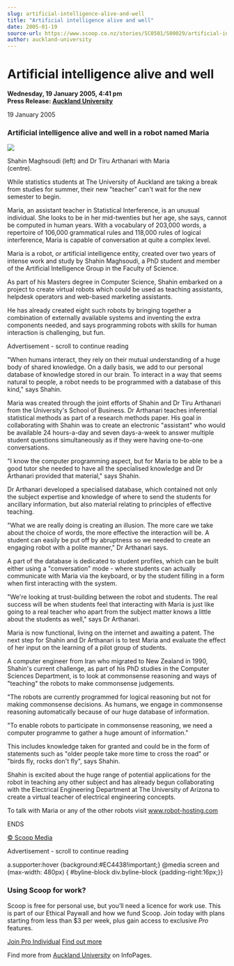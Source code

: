```yaml
---
slug: artificial-intelligence-alive-and-well
title: "Artificial intelligence alive and well"
date: 2005-01-19
source-url: https://www.scoop.co.nz/stories/SC0501/S00029/artificial-intelligence-alive-and-well.htm
author: auckland-university
---
```

Artificial intelligence alive and well
======================================

**Wednesday, 19 January 2005, 4:41 pm**  
**Press Release: [Auckland University](https://info.scoop.co.nz/Auckland_University)**

19 January 2005

### Artificial intelligence alive and well in a robot named Maria

  

![](http://img.scoop.co.nz/stories/images/0501/62ef3c2b7f5ef04729ee.jpeg)

Shahin Maghsoudi (left) and Dr Tiru Arthanari with Maria  
(centre).  

While statistics students at The University of Auckland are taking a break from studies for summer, their new "teacher" can't wait for the new semester to begin.

Maria, an assistant teacher in Statistical Interference, is an unusual individual. She looks to be in her mid-twenties but her age, she says, cannot be computed in human years. With a vocabulary of 203,000 words, a repertoire of 106,000 grammatical rules and 118,000 rules of logical interference, Maria is capable of conversation at quite a complex level.

Maria is a robot, or artificial intelligence entity, created over two years of intense work and study by Shahin Maghsoudi, a PhD student and member of the Artificial Intelligence Group in the Faculty of Science.

As part of his Masters degree in Computer Science, Shahin embarked on a project to create virtual robots which could be used as teaching assistants, helpdesk operators and web-based marketing assistants.

He has already created eight such robots by bringing together a combination of externally available systems and inventing the extra components needed, and says programming robots with skills for human interaction is challenging, but fun.

Advertisement - scroll to continue reading





"When humans interact, they rely on their mutual understanding of a huge body of shared knowledge. On a daily basis, we add to our personal database of knowledge stored in our brain. To interact in a way that seems natural to people, a robot needs to be programmed with a database of this kind," says Shahin.

Maria was created through the joint efforts of Shahin and Dr Tiru Arthanari from the University's School of Business. Dr Arthanari teaches inferential statistical methods as part of a research methods paper. His goal in collaborating with Shahin was to create an electronic "assistant" who would be available 24 hours-a-day and seven days-a-week to answer multiple student questions simultaneously as if they were having one-to-one conversations.

"I know the computer programming aspect, but for Maria to be able to be a good tutor she needed to have all the specialised knowledge and Dr Arthanari provided that material," says Shahin.

Dr Arthanari developed a specialised database, which contained not only the subject expertise and knowledge of where to send the students for ancillary information, but also material relating to principles of effective teaching.

"What we are really doing is creating an illusion. The more care we take about the choice of words, the more effective the interaction will be. A student can easily be put off by abruptness so we needed to create an engaging robot with a polite manner," Dr Arthanari says.

A part of the database is dedicated to student profiles, which can be built either using a "conversation" mode - where students can actually communicate with Maria via the keyboard, or by the student filling in a form when first interacting with the system.

"We're looking at trust-building between the robot and students. The real success will be when students feel that interacting with Maria is just like going to a real teacher who apart from the subject matter knows a little about the students as well," says Dr Arthanari.

Maria is now functional, living on the internet and awaiting a patent. The next step for Shahin and Dr Arthanari is to test Maria and evaluate the effect of her input on the learning of a pilot group of students.

A computer engineer from Iran who migrated to New Zealand in 1990, Shahin's current challenge, as part of his PhD studies in the Computer Sciences Department, is to look at commonsense reasoning and ways of "teaching" the robots to make commonsense judgements.

"The robots are currently programmed for logical reasoning but not for making commonsense decisions. As humans, we engage in commonsense reasoning automatically because of our huge database of information.

"To enable robots to participate in commonsense reasoning, we need a computer programme to gather a huge amount of information."

This includes knowledge taken for granted and could be in the form of statements such as "older people take more time to cross the road" or "birds fly, rocks don't fly", says Shahin.

Shahin is excited about the huge range of potential applications for the robot in teaching any other subject and has already begun collaborating with the Electrical Engineering Department at The University of Arizona to create a virtual teacher of electrical engineering concepts.

To talk with Maria or any of the other robots visit www.robot-hosting.com

ENDS

  

[© Scoop Media](http://www.scoop.co.nz/about/terms.html)  

Advertisement - scroll to continue reading



a.supporter:hover {background:#EC4438!important;} @media screen and (max-width: 480px) { #byline-block div.byline-block {padding-right:16px;}}

### Using Scoop for work?

Scoop is free for personal use, but you’ll need a licence for work use. This is part of our Ethical Paywall and how we fund Scoop. Join today with plans starting from less than $3 per week, plus gain access to exclusive _Pro_ features.  
  
[Join Pro Individual](https://pro.scoop.co.nz/Individual/?from=ProIn24) [Find out more](https://pro.scoop.co.nz/using-scoop-for-work/?from=ProIn24)

Find more from [Auckland University](https://info.scoop.co.nz/Auckland_University) on InfoPages.